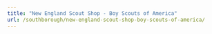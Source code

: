 ```yaml
---
title: "New England Scout Shop - Boy Scouts of America"
url: /southborough/new-england-scout-shop-boy-scouts-of-america/
---
```

